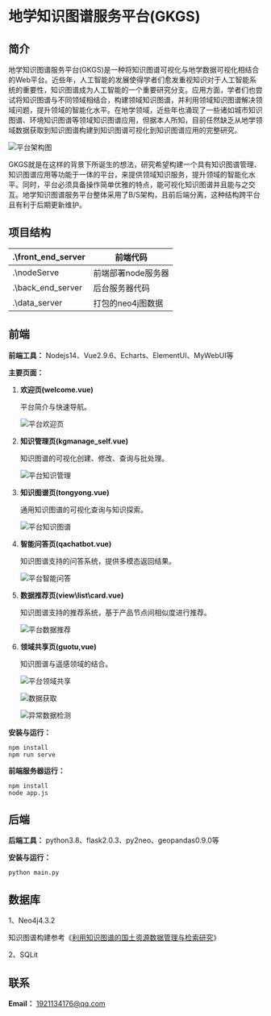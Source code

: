 # 地学知识图谱服务平台(GKGS)

## 简介

地学知识图谱服务平台(GKGS)是一种将知识图谱可视化与地学数据可视化相结合的Web平台。近些年，人工智能的发展使得学者们愈发重视知识对于人工智能系统的重要性，知识图谱成为人工智能的一个重要研究分支。应用方面，学者们也尝试将知识图谱与不同领域相结合，构建领域知识图谱，并利用领域知识图谱解决领域问题，提升领域的智能化水平。在地学领域，近些年也涌现了一些诸如城市知识图谱、环境知识图谱等领域知识图谱应用，但据本人所知，目前任然缺乏从地学领域数据获取到知识图谱构建到知识图谱可视化到知识图谱应用的完整研究。

![平台架构图](https://github.com/1921134176/GKGS/blob/master/img/平台架构图.png)

GKGS就是在这样的背景下所诞生的想法，研究希望构建一个具有知识图谱管理、知识图谱应用等功能于一体的平台，来提供领域知识服务，提升领域的智能化水平。同时，平台必须具备操作简单优雅的特点，能可视化知识图谱并且能与之交互。地学知识图谱服务平台整体采用了B/S架构，且前后端分离，这种结构跨平台且有利于后期更新维护。

## 项目结构

| .\front_end_server | 前端代码           |
| ------------------ | ------------------ |
| .\nodeServe        | 前端部署node服务器 |
| .\back_end_server  | 后台服务器代码     |
| .\data_server      | 打包的neo4j图数据  |



## 前端

**前端工具：** Nodejs14、Vue2.9.6、Echarts、ElementUI、MyWebUI等

**主要页面：**

1. **欢迎页(welcome.vue)**

   平台简介与快速导航。

   ![平台欢迎页](https://github.com/1921134176/GKGS/blob/master/img/平台欢迎页.PNG)

2. **知识管理页(kgmanage_self.vue)**

   知识图谱的可视化创建、修改、查询与批处理。

   ![平台知识管理](https://github.com/1921134176/GKGS/blob/master/img/平台知识管理.PNG)

3. **知识图谱页(tongyong.vue)**

   通用知识图谱的可视化查询与知识探索。

   ![平台知识图谱](https://github.com/1921134176/GKGS/blob/master/img/平台知识图谱.PNG)

4. **智能问答页(qachatbot.vue)**

   知识图谱支持的问答系统，提供多模态返回结果。

   ![平台智能问答](https://github.com/1921134176/GKGS/blob/master/img/平台智能问答.PNG)

5. **数据推荐页(view\list\card.vue)**

   知识图谱支持的推荐系统，基于产品节点间相似度进行推荐。

   ![平台数据推荐](https://github.com/1921134176/GKGS/blob/master/img/平台数据推荐.PNG)

6. **领域共享页(guotu,vue)**

   知识图谱与遥感领域的结合。

   ![平台领域共享](https://github.com/1921134176/GKGS/blob/master/img/平台领域共享.PNG)
   
   ![数据获取](https://github.com/1921134176/GKGS/blob/master/img/数据获取.PNG)
   
   ![异常数据检测](https://github.com/1921134176/GKGS/blob/master/img/异常数据检测.png)

**安装与运行：**

```text
npm install
npm run serve
```

**前端服务器运行：**

```text
npm install
node app.js
```

## 后端

**后端工具：** python3.8、flask2.0.3、py2neo、geopandas0.9.0等

**安装与运行：**

```python3
python main.py
```

## 数据库

1、Neo4j4.3.2

知识图谱构建参考《[利用知识图谱的国土资源数据管理与检索研究](https://link.zhihu.com/?target=http%3A//ch.whu.edu.cn/cn/article/doi/10.13203/j.whugis20210714)》

2、SQLit

## 联系

**Email：** 1921134176@qq.com
